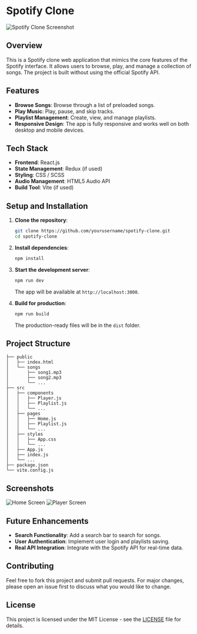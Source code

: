 
# Spotify Clone

![Spotify Clone Screenshot](./screenshot.png) <!-- Replace with a real screenshot -->

## Overview

This is a Spotify clone web application that mimics the core features of the Spotify interface. It allows users to browse, play, and manage a collection of songs. The project is built without using the official Spotify API.

## Features

- **Browse Songs**: Browse through a list of preloaded songs.
- **Play Music**: Play, pause, and skip tracks.
- **Playlist Management**: Create, view, and manage playlists.
- **Responsive Design**: The app is fully responsive and works well on both desktop and mobile devices.

## Tech Stack

- **Frontend**: React.js
- **State Management**: Redux (if used)
- **Styling**: CSS / SCSS
- **Audio Management**: HTML5 Audio API
- **Build Tool**: Vite (if used)

## Setup and Installation

1. **Clone the repository**:

   ```bash
   git clone https://github.com/yourusername/spotify-clone.git
   cd spotify-clone
   ```

2. **Install dependencies**:

   ```bash
   npm install
   ```

3. **Start the development server**:

   ```bash
   npm run dev
   ```

   The app will be available at `http://localhost:3000`.

4. **Build for production**:

   ```bash
   npm run build
   ```

   The production-ready files will be in the `dist` folder.

## Project Structure

```
├── public
│   ├── index.html
│   └── songs
│       ├── song1.mp3
│       ├── song2.mp3
│       └── ...
├── src
│   ├── components
│   │   ├── Player.js
│   │   ├── Playlist.js
│   │   └── ...
│   ├── pages
│   │   ├── Home.js
│   │   ├── Playlist.js
│   │   └── ...
│   ├── styles
│   │   ├── App.css
│   │   └── ...
│   ├── App.js
│   ├── index.js
│   └── ...
├── package.json
└── vite.config.js
```

## Screenshots

<!-- Include screenshots of the application -->
![Home Screen](./screenshots/home.png)
![Player Screen](./screenshots/player.png)

## Future Enhancements

- **Search Functionality**: Add a search bar to search for songs.
- **User Authentication**: Implement user login and playlists saving.
- **Real API Integration**: Integrate with the Spotify API for real-time data.

## Contributing

Feel free to fork this project and submit pull requests. For major changes, please open an issue first to discuss what you would like to change.

## License

This project is licensed under the MIT License - see the [LICENSE](LICENSE) file for details.
